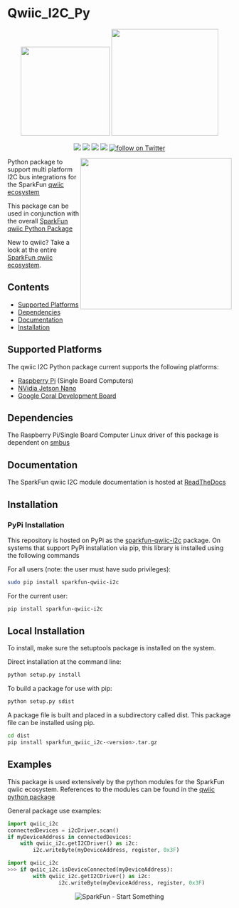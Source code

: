 Qwiic_I2C_Py
==============

<p align="center">
   <img src="https://cdn.sparkfun.com/assets/custom_pages/2/7/2/qwiic-logo-registered.jpg"  width=200>  
   <img src="https://www.python.org/static/community_logos/python-logo-master-v3-TM.png"  width=240>   
</p>
<p align="center">
	<a href="https://pypi.org/project/sparkfun-qwiic-i2c/" alt="Package">
		<img src="https://img.shields.io/pypi/pyversions/sparkfun_qwiic_i2c.svg" /></a>
	<a href="https://github.com/sparkfun/Qwiic_I2C_Py/issues" alt="Issues">
		<img src="https://img.shields.io/github/issues/sparkfun/Qwiic_I2C_Py.svg" /></a>
	<a href="https://qwiic-i2c-py.readthedocs.io/en/latest/index.html" alt="Documentation">
		<img src="https://readthedocs.org/projects/qwiic-i2c-py/badge/?version=latest&style=flat" /></a>
	<a href="https://github.com/sparkfun/Qwiic_Proximity_Py/blob/master/LICENSE" alt="License">
		<img src="https://img.shields.io/badge/license-MIT-blue.svg" /></a>
	<a href="https://twitter.com/intent/follow?screen_name=sparkfun">
        	<img src="https://img.shields.io/twitter/follow/sparkfun.svg?style=social&logo=twitter"
           	 alt="follow on Twitter"></a>
	
</p>

<img src="https://cdn.sparkfun.com/assets/custom_pages/2/7/2/qwiic-products-hooked-up.jpg"  align="right" width=340>

Python package to support multi platform I2C bus integrations for the SparkFun [qwiic ecosystem](https://www.sparkfun.com/qwiic)

This package can be used in conjunction with the overall [SparkFun qwiic Python Package](https://github.com/sparkfun/Qwiic_Py)

New to qwiic? Take a look at the entire [SparkFun qwiic ecosystem](https://www.sparkfun.com/qwiic).

## Contents

* [Supported Platforms](#supported-platforms)
* [Dependencies](#dependencies)
* [Documentation](#documentation)
* [Installation](#installation)

Supported Platforms
--------------------
The qwiic I2C Python package current supports the following platforms:
* [Raspberry Pi](https://www.sparkfun.com/search/results?term=raspberry+pi) (Single Board Computers)
* [NVidia Jetson Nano](https://www.sparkfun.com/products/15297)
* [Google Coral Development Board](https://www.sparkfun.com/products/15318)

Dependencies 
---------------
The Raspberry Pi/Single Board Computer Linux driver of this package is dependent on 
[smbus](https://pypi.org/project/smbus/)

Documentation
-------------
The SparkFun qwiic I2C module documentation is hosted at [ReadTheDocs](https://qwiic-i2c-py.readthedocs.io/en/latest/index.html)

Installation
---------------

### PyPi Installation
This repository is hosted on PyPi as the [sparkfun-qwiic-i2c](https://pypi.org/project/sparkfun-qwiic-i2c/) package. On systems that support PyPi installation via pip, this library is installed using the following commands

For all users (note: the user must have sudo privileges):
```sh
sudo pip install sparkfun-qwiic-i2c
```
For the current user:

```sh
pip install sparkfun-qwiic-i2c
```
## Local Installation
To install, make sure the setuptools package is installed on the system.

Direct installation at the command line:
```sh
python setup.py install
```

To build a package for use with pip:
```sh
python setup.py sdist
 ```
A package file is built and placed in a subdirectory called dist. This package file can be installed using pip.
```sh
cd dist
pip install sparkfun_qwiic_i2c-<version>.tar.gz
```

Examples
---------------
This package is used extensively by the python modules for the SparkFun qwiic ecosystem. References to the modules can be found in the [qwiic python package](https://github.com/sparkfun/Qwiic_Py/tree/main/qwiic/drivers)

General package use examples:

```python
import qwiic_i2c
connectedDevices = i2cDriver.scan()
if myDeviceAddress in connectedDevices:
	with qwiic_i2c.getI2CDriver() as i2c:
		i2c.writeByte(myDeviceAddress, register, 0x3F)
```

```python
import qwiic_i2c
>>> if qwiic_i2c.isDeviceConnected(myDeviceAddress):
        with qwiic_i2c.getI2CDriver() as i2c:
                i2c.writeByte(myDeviceAddress, register, 0x3F)
```

<p align="center">
<img src="https://cdn.sparkfun.com/assets/custom_pages/3/3/4/dark-logo-red-flame.png" alt="SparkFun - Start Something">
</p>
